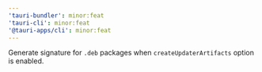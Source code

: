 ```yaml
---
'tauri-bundler': minor:feat
'tauri-cli': minor:feat
'@tauri-apps/cli': minor:feat
---
```


Generate signature for `.deb` packages when `createUpdaterArtifacts` option is enabled.
